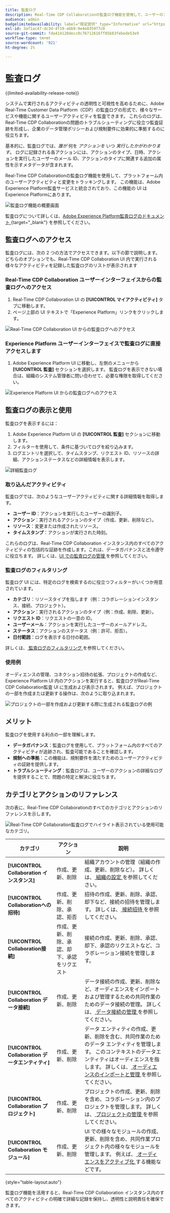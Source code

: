 ```yaml
---
title: 監査ログ
description: Real-Time CDP Collaborationの監査ログ機能を使用して、ユーザーのアクティビティと変更をトラッキングする方法について説明します。
audience: admin
badgelimitedavailability: label="限定提供" type="Informative" url="https://helpx.adobe.com/legal/product-descriptions/real-time-customer-data-platform-collaboration.html newtab=true"
exl-id: 3af1ac47-dc3d-4f19-a6b9-9e4e835977c0
source-git-commit: fda414120decc0c76712616ff85b83febede53e9
workflow-type: tm+mt
source-wordcount: '921'
ht-degree: 1%

---
```


# 監査ログ

{{limited-availability-release-note}}

システムで実行されるアクティビティの透明性と可視性を高めるために、Adobe Real-Time Customer Data Platform（CDP）の監査ログの形式で、様々なサービスや機能に関するユーザーアクティビティを監査できます。 これらのログは、Real-Time CDP Collaborationの問題のトラブルシューティングに役立つ監査証跡を形成し、企業のデータ管理ポリシーおよび規制要件に効果的に準拠するのに役立ちます。

基本的に、監査ログでは、*誰が* 何を *アクションを* いつ *実行したかがわかります*。 ログに記録される各アクションには、アクションのタイプ、日時、アクションを実行したユーザーのメール ID、アクションのタイプに関連する追加の属性を示すメタデータが含まれます。

Real-Time CDP Collaborationの監査ログ機能を使用して、プラットフォーム内のユーザーアクティビティと変更をトラッキングします。 この機能は、Adobe Experience Platform監査サービスと統合されており、この機能の UI はExperience Platformにあります。

![ 監査ログ機能の概要画面 ](/help/assets/setup/audit-logs/audit-logs-overview.png)

監査ログについて詳しくは、[Adobe Experience Platform監査ログのドキュメント ](https://experienceleague.adobe.com/en/docs/experience-platform/landing/governance-privacy-security/audit-logs/overview){target="_blank"} を参照してください。

## 監査ログへのアクセス

監査ログには、次の 2 つの方法でアクセスできます。以下の節で説明します。 どちらのオプションでも、Real-Time CDP Collaboration UI 内で実行される様々なアクティビティを記録した監査ログのリストが表示されます

### Real-Time CDP Collaboration ユーザーインターフェイスからの監査ログへのアクセス

1. Real-Time CDP Collaboration UI の **[!UICONTROL マイアクティビティ]** タブに移動します。
2. ページ上部の UI テキストで「Experience Platform」リンクをクリックします。

![Real-Time CDP Collaboration UI からの監査ログへのアクセス ](/help/assets/setup/audit-logs/access-from-collaboration-ui.png)

### Experience Platform ユーザーインターフェイスで監査ログに直接アクセスします

1. Adobe Experience Platform UI に移動し、左側のメニューから **[!UICONTROL 監査]** セクションを選択します。 監査ログを表示できない場合は、組織のシステム管理者に問い合わせて、必要な権限を取得してください。

![Experience Platform UI からの監査ログへのアクセス ](/help/assets/setup/audit-logs/access-from-experience-platform-ui.png)

## 監査ログの表示と使用

監査ログを表示するには：

1. Adobe Experience Platform UI の **[!UICONTROL 監査]** セクションに移動します。
2. フィルターを使用して、条件に基づいてログを絞り込みます。
3. ログエントリを選択して、タイムスタンプ、リクエスト ID、リソースの詳細、アクションステータスなどの詳細情報を表示します。

![ 詳細監査ログ ](/help/assets/setup/audit-logs/filters-and-detailed-view.png)

### 取り込んだアクティビティ

監査ログでは、次のようなユーザーアクティビティに関する詳細情報を取得します。

* **ユーザー ID**：アクションを実行したユーザーの識別子。
* **アクション**：実行されるアクションのタイプ（作成、更新、削除など）。
* **リソース**：変更または作成されたリソース。
* **タイムスタンプ**：アクションが実行された時刻。

これらのログは、Real-Time CDP Collaboration インスタンス内のすべてのアクティビティの包括的な証跡を作成します。これは、データガバナンスと法令遵守に役立ちます。 詳しくは、[UI での監査ログの管理 ](https://experienceleague.adobe.com/en/docs/experience-platform/landing/governance-privacy-security/audit-logs/overview#managing-audit-logs-in-the-ui) を参照してください。

### 監査ログのフィルタリング

監査ログ UI には、特定のログを検索するのに役立つフィルターがいくつか用意されています。

* **カテゴリ**：リソースタイプを指します（例：コラボレーションインスタンス、接続、プロジェクト）。
* **アクション**：実行されるアクションのタイプ（例：作成、削除、更新）。
* **リクエスト ID**：リクエストの一意の ID。
* **ユーザーメール**：アクションを実行したユーザーのメールアドレス。
* **ステータス**：アクションのステータス（例：許可、拒否）。
* **日付範囲**：ログを表示する日付の範囲。

詳しくは、[ 監査ログのフィルタリング ](https://experienceleague.adobe.com/en/docs/experience-platform/landing/governance-privacy-security/audit-logs/overview#filter-audit-logs) を参照してください。

### 使用例

オーディエンスの管理、コネクション招待の拡張、プロジェクトの作成など、Experience Platform UI 内のアクションを実行すると、監査ログがReal-Time CDP Collaboration監査 UI に生成および表示されます。 例えば、プロジェクトの一部を作成または更新する操作は、次のように取り込まれます。

![ プロジェクトの一部を作成および更新する際に生成される監査ログの例 ](/help/assets/setup/audit-logs/create-project-audits.png)

## メリット

監査ログを使用する利点の一部を理解します。

* **データガバナンス**：監査ログを使用して、プラットフォーム内のすべてのアクティビティが追跡され、監査可能であることを確認します。
* **規制への準拠**：この機能は、規制要件を満たすためのユーザーアクティビティの証跡を提供します。
* **トラブルシューティング**：監査ログは、ユーザーのアクションの詳細なログを提供することで、問題の特定と解決に役立ちます。

## カテゴリとアクションのリファレンス

次の表に、Real-Time CDP Collaborationのすべてのカテゴリとアクションのリファレンスを示します。

![Real-Time CDP Collaboration監査ログでハイライト表示されている使用可能なカテゴリ。](/help/assets/setup/audit-logs/available-categories.png)

| カテゴリ | アクション | 説明 |
|-------------------------------|------------------------------------------|-------------|
| **[!UICONTROL Collaboration インスタンス]** | 作成、更新、削除 | 組織アカウントの管理（組織の作成、更新、削除など）。 詳しくは、[ 組織の設定 ](/help/guide/setup/onboard-organization.md) を参照してください。 |
| **[!UICONTROL Collaborationへの招待]** | 作成、更新、削除、承認、拒否 | 招待の作成、更新、削除、承認、却下など、接続の招待を管理します。 詳しくは、[ 接続招待 ](/help/guide/connect/establishing-connections.md) を参照してください。 |
| **[!UICONTROL Collaboration接続]** | 作成、更新、削除、承認、却下、承認をリクエスト | 接続の作成、更新、削除、承認、却下、承認のリクエストなど、コラボレーション接続を管理します。 |
| **[!UICONTROL Collaboration データ接続]** | 作成、更新、削除 | データ接続の作成、更新、削除など、オーディエンスをインポートおよび管理するための共同作業のためのデータ接続の管理。 詳しくは、[ データ接続の管理 ](/help/guide/setup/manage-data-connection.md) を参照してください。 |
| **[!UICONTROL Collaboration データエンティティ]** | 作成、更新、削除 | データ エンティティの作成、更新、削除を含む、共同作業のためのデータ エンティティを管理します。 このコンテキストのデータエンティティはオーディエンスを指します。 詳しくは、[ オーディエンスのインポートと管理 ](/help/guide/setup/onboard-audiences.md) を参照してください。 |
| **[!UICONTROL Collaboration プロジェクト]** | 作成、更新、削除 | プロジェクトの作成、更新、削除を含め、コラボレーション内のプロジェクトを管理します。 詳しくは、[ プロジェクトの管理 ](/help/guide/collaborate/manage-projects.md) を参照してください。 |
| **[!UICONTROL Collaboration モジュール]** | 作成、更新、削除 | UI での様々なモジュールの作成、更新、削除を含め、共同作業プロジェクト内の様々なモジュールを管理します。 例えば、[ オーディエンスをアクティブ化 ](/help/guide/collaborate/activate.md) する機能などです。 |

{style="table-layout:auto"}

監査ログ機能を活用すると、Real-Time CDP Collaboration インスタンス内のすべてのアクティビティの明確で詳細な記録を保持し、透明性と説明責任を確保できます。
